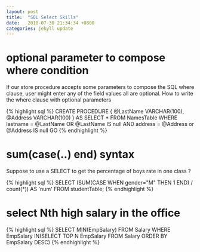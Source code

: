 ```yaml
---
layout: post
title:  "SQL Select Skills"
date:   2018-07-30 21:34:34 +0800
categories: jekyll update
---
```


# optional parameter to compose where condition
If our store procedure accepts some parameters to compose the SQL where clause, user might enter any of the field values all are optional.
How to write the where clause with optional parameters

{% highlight sql %}
CREATE PROCEDURE
{
@LastName VARCHAR(100),
@Address VARCHAR(100)
}
AS
SELECT * FROM NamesTable 
WHERE lastname = @LastName OR @LastName IS null 
AND address = @Address or @Address IS null
GO
{% endhighlight %}

# sum(case(..) end) syntax
Suppose to use a SELECT to get the percentage of boys rate in one class ?

{% highlight sql %}
SELECT (SUM(CASE WHEN gender="M" THEN 1 END) / count(*)) AS 'num' 
FROM studentTable;
{% endhighlight %}

# select Nth high salary in the office
{% highlight sql %}
SELECT MIN(EmpSalary)
FROM Salary
WHERE EmpSalary IN(SELECT TOP N EmpSalary FROM Salary ORDER BY EmpSalary DESC) 
{% endhighlight %}